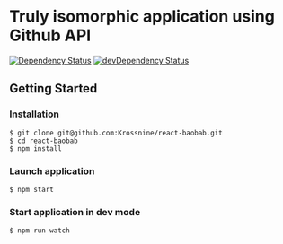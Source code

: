 # Truly isomorphic application using Github API

[![Dependency Status](https://david-dm.org/krossnine/react-baobab.svg?style=flat)](https://david-dm.org/Krossnine/react-baobab#info=dependencies)
[![devDependency Status](https://david-dm.org/Krossnine/react-baobab/dev-status.svg)](https://david-dm.org/Krossnine/react-baobab#info=devDependencies)

## Getting Started

### Installation

```shell
$ git clone git@github.com:Krossnine/react-baobab.git
$ cd react-baobab
$ npm install
```

### Launch application

```shell
$ npm start
```

### Start application in dev mode

```shell
$ npm run watch
```
